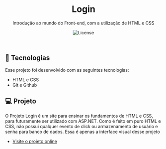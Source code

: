 <h1 align="center"> Login </h1>

<p align="center">Introdução ao mundo do Front-end, com a utilização de HTML e CSS <br/>
</p>


<p align="center">
  <img alt="License" src="https://user-images.githubusercontent.com/83241372/219776993-412a1872-9f21-48b0-a789-688c32dc6bf1.png">
</p>

<br>

## 🚀 Tecnologias

Esse projeto foi desenvolvido com as seguintes tecnologias:

- HTML e CSS
- Git e Github

## 💻 Projeto

O Projeto Login é um site para ensinar os fundamentos de HTML e CSS, para futuramente ser utilizado com ASP.NET. Como é feito em puro HTML e CSS, não possui qualquer evento de click ou armazenamento de usuário e senha para banco de dados. Essa é apenas a interface visual desse projeto

- [Visite o projeto online](https://pafontinhas.github.io/TeladeLogin/)



